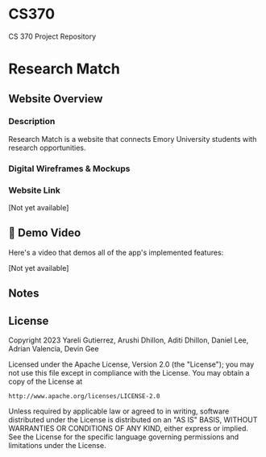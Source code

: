 # CS370

CS 370 Project Repository
# **Research Match**

## Website Overview

### Description 

Research Match is a website that connects Emory University students with research opportunities.

### Digital Wireframes & Mockups


### Website Link 

[Not yet available]

## 🎥 Demo Video

Here's a video that demos all of the app's implemented features:

[Not yet available]

## Notes



## License

Copyright 2023 Yareli Gutierrez, Arushi Dhillon, Aditi Dhillon, Daniel Lee, Adrian Valencia, Devin Gee 

Licensed under the Apache License, Version 2.0 (the "License");
you may not use this file except in compliance with the License.
You may obtain a copy of the License at

    http://www.apache.org/licenses/LICENSE-2.0

Unless required by applicable law or agreed to in writing, software
distributed under the License is distributed on an "AS IS" BASIS,
WITHOUT WARRANTIES OR CONDITIONS OF ANY KIND, either express or implied.
See the License for the specific language governing permissions and
limitations under the License.
